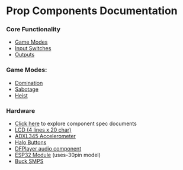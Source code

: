 # Prop Components Documentation

### Core Functionality
* [Game Modes](./core/game_modes.md)
* [Input Switches](./core/inputs.md)
* [Outputs](./core/outputs.md)


### Game Modes:
* [Domination](./games/domination/README.md)
* [Sabotage](./games/sabotage/README.md)
* [Heist](./games/heist/README.md)

### Hardware
 * [Click here](./hardware/) to explore component spec documents
 * [LCD (4 lines x 20 char)](https://www.aliexpress.com/item/1704800307.html)
 * [ADXL345 Accelerometer](https://www.aliexpress.com/item/32843886686.html)
 * [Halo Buttons](https://www.aliexpress.com/item/4001362443186.html)
 * [DFPlayer audio component](https://www.dfrobot.com/product-1121.html)
 * [ESP32 Module](https://www.aliexpress.com/item/32959541446.html) (uses-30pin model)
 * [Buck SMPS](https://www.aliexpress.com/item/1005001922186305.html)

